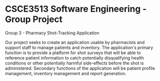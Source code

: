 # CSCE3513 Software Engineering - Group Project
Group 3 - Pharmacy Shot-Tracking Application

Our project seeks to create an application usable by pharmacists and support staff to manage patients and inventory.
The application's primary function is to provide a platform for shot surveys that will be able to reference patient 
information to catch potentially disqualifying health conditions or other potentially harmful side-effects before 
the shot is administered. Secondary functions of the application will be patient profile management, inventory 
management and report generation.
